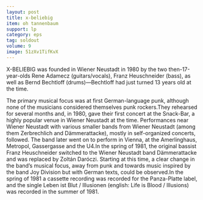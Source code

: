 ```yaml
---
layout: post
title: x-beliebig
item: oh tannenbaum
support: lp
category: eps
tag: soldout
volume: 9
image: 51zXv1TifKvX
---
```


X-BELIEBIG was founded in Wiener Neustadt in 1980 by the two then-17-year-olds Rene Adamecz (guitars/vocals), Franz Heuschneider (bass), as well as Bernd Bechtloff (drums)—Bechtloff had just turned 13 years old at the time.

The primary musical focus was at first German-language punk, although none of the musicians considered themselves punk rockers.They rehearsed for several months and, in 1980, gave their first concert at the Snack-Bar, a highly popular venue in Wiener Neustadt at the time. Performances near Wiener Neustadt with various smaller bands from Wiener Neustadt (among them Zerbrechlich and Dämmerattacke), mostly in self-organized concerts, followed. The band later went on to perform in Vienna, at the Amerlinghaus, Metropol, Gassergasse and the U4.In the spring of 1981, the original bassist Franz Heuschneider switched to the Wiener Neustadt band Dämmerattacke and was replaced by Zoltán Daróczi. Starting at this time, a clear change in the band’s musical focus, away from punk and towards music inspired by the band Joy Division but with German texts, could be observed.In the spring of 1981 a cassette recording was recorded for the Panza-Platte label, and the single Leben ist Blut / Illusionen (english: Life is Blood / Illusions) was recorded in the summer of 1981.